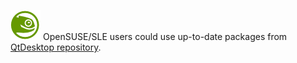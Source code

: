 ---
---

![](/imgs/distros/opensuse.png)
OpenSUSE/SLE users could use up-to-date packages from [QtDesktop repository](http://download.opensuse.org/repositories/X11:/QtDesktop/).
